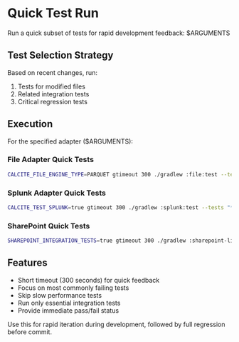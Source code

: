 # Quick Test Run

Run a quick subset of tests for rapid development feedback: $ARGUMENTS

## Test Selection Strategy

Based on recent changes, run:
1. Tests for modified files
2. Related integration tests
3. Critical regression tests

## Execution

For the specified adapter ($ARGUMENTS):

### File Adapter Quick Tests
```bash
CALCITE_FILE_ENGINE_TYPE=PARQUET gtimeout 300 ./gradlew :file:test --tests "*FileAdapterTest" --tests "*CsvTypeInferenceTest" --console=plain
```

### Splunk Adapter Quick Tests  
```bash
CALCITE_TEST_SPLUNK=true gtimeout 300 ./gradlew :splunk:test --tests "*SplunkAdapterQueryTest" --console=plain
```

### SharePoint Quick Tests
```bash
SHAREPOINT_INTEGRATION_TESTS=true gtimeout 300 ./gradlew :sharepoint-list:test --tests "*SharePointListIntegrationTest" --console=plain
```

## Features

- Short timeout (300 seconds) for quick feedback
- Focus on most commonly failing tests
- Skip slow performance tests
- Run only essential integration tests
- Provide immediate pass/fail status

Use this for rapid iteration during development, followed by full regression before commit.